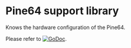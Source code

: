 # Pine64 support library

Knows the hardware configuration of the Pine64.

Please refer to
[![GoDoc](https://godoc.org/github.com/maruel/dlibox/go/pio/buses/a64/pine64?status.svg)](https://godoc.org/github.com/maruel/dlibox/go/pio/buses/a64/pine64).
